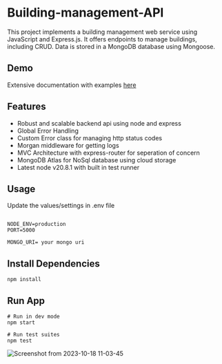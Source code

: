 # Building-management-API
This project implements a building management web service using JavaScript and Express.js. It offers endpoints to manage buildings, including CRUD. Data is stored in a MongoDB database using Mongoose.

## Demo

Extensive documentation with examples [here](https://documenter.getpostman.com/view/20805847/2s9YR86EFy)
## Features
- Robust and scalable backend api using node and express
- Global Error Handling
- Custom Error class for managing http status codes
- Morgan middleware for getting logs
- MVC Architecture with express-router for seperation of concern
- MongoDB Atlas for NoSql database using cloud storage
- Latest node v20.8.1 with built in test runner

## Usage

Update the values/settings in .env file
```

NODE_ENV=production
PORT=5000

MONGO_URI= your mongo uri

```

## Install Dependencies

```
npm install
```

## Run App

```
# Run in dev mode
npm start

# Run test suites
npm test
```
![Screenshot from 2023-10-18 11-03-45](https://github.com/shubham-am-i/Building-management-API/assets/88419331/6b5b0bc1-562f-48e3-94a0-02f67fad06de)




